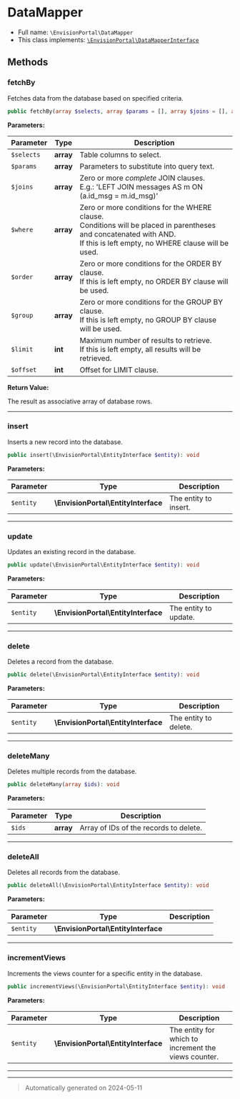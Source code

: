 # DataMapper





* Full name: `\EnvisionPortal\DataMapper`
* This class implements:
[`\EnvisionPortal\DataMapperInterface`](./DataMapperInterface.md)




## Methods


### fetchBy

Fetches data from the database based on specified criteria.

```php
public fetchBy(array $selects, array $params = [], array $joins = [], array $where = [], array $order = [], array $group = [], int $limit = null, int $offset = null): array
```








**Parameters:**

| Parameter | Type | Description |
|-----------|------|-------------|
| `$selects` | **array** | Table columns to select. |
| `$params` | **array** | Parameters to substitute into query text. |
| `$joins` | **array** | Zero or more *complete* JOIN clauses.<br />E.g.: &#039;LEFT JOIN messages AS m ON (a.id_msg = m.id_msg)&#039; |
| `$where` | **array** | Zero or more conditions for the WHERE clause.<br />Conditions will be placed in parentheses and concatenated with AND.<br />If this is left empty, no WHERE clause will be used. |
| `$order` | **array** | Zero or more conditions for the ORDER BY clause.<br />If this is left empty, no ORDER BY clause will be used. |
| `$group` | **array** | Zero or more conditions for the GROUP BY clause.<br />If this is left empty, no GROUP BY clause will be used. |
| `$limit` | **int** | Maximum number of results to retrieve.<br />If this is left empty, all results will be retrieved. |
| `$offset` | **int** | Offset for LIMIT clause. |


**Return Value:**

The result as associative array of database rows.




***

### insert

Inserts a new record into the database.

```php
public insert(\EnvisionPortal\EntityInterface $entity): void
```








**Parameters:**

| Parameter | Type | Description |
|-----------|------|-------------|
| `$entity` | **\EnvisionPortal\EntityInterface** | The entity to insert. |





***

### update

Updates an existing record in the database.

```php
public update(\EnvisionPortal\EntityInterface $entity): void
```








**Parameters:**

| Parameter | Type | Description |
|-----------|------|-------------|
| `$entity` | **\EnvisionPortal\EntityInterface** | The entity to update. |





***

### delete

Deletes a record from the database.

```php
public delete(\EnvisionPortal\EntityInterface $entity): void
```








**Parameters:**

| Parameter | Type | Description |
|-----------|------|-------------|
| `$entity` | **\EnvisionPortal\EntityInterface** | The entity to delete. |





***

### deleteMany

Deletes multiple records from the database.

```php
public deleteMany(array $ids): void
```








**Parameters:**

| Parameter | Type | Description |
|-----------|------|-------------|
| `$ids` | **array** | Array of IDs of the records to delete. |





***

### deleteAll

Deletes all records from the database.

```php
public deleteAll(\EnvisionPortal\EntityInterface $entity): void
```








**Parameters:**

| Parameter | Type | Description |
|-----------|------|-------------|
| `$entity` | **\EnvisionPortal\EntityInterface** |  |





***

### incrementViews

Increments the views counter for a specific entity in the database.

```php
public incrementViews(\EnvisionPortal\EntityInterface $entity): void
```








**Parameters:**

| Parameter | Type | Description |
|-----------|------|-------------|
| `$entity` | **\EnvisionPortal\EntityInterface** | The entity for which to increment the views counter. |





***


***
> Automatically generated on 2024-05-11
